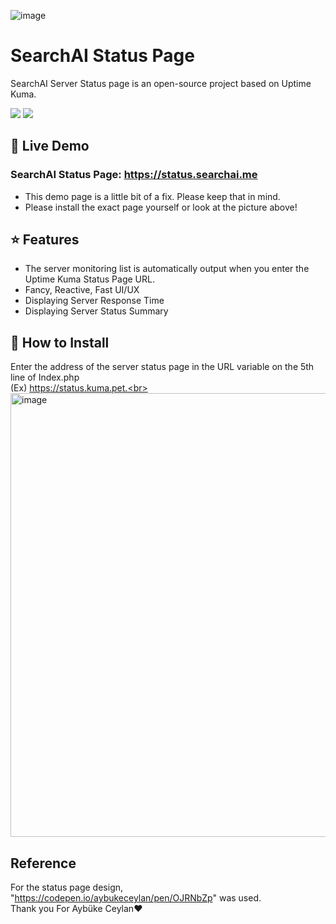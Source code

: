 ![image](https://i.ibb.co/6RD422L/image.png)

# SearchAI Status Page

SearchAI Server Status page is an open-source project based on Uptime Kuma.

<a target="_blank" href="https://github.com/SearchAI-Dev/SearchAI-Server-Status-Page"><img src="https://img.shields.io/github/stars/SearchAI-Dev/SearchAI-Server-Status-Page" /></a> <a target="_blank" href="https://github.com/SearchAI-Dev/SearchAI-Server-Status-Page"><img src="https://img.shields.io/github/last-commit/SearchAI-Dev/SearchAI-Server-Status-Page" /></a>

## 🥔 Live Demo

### SearchAI Status Page: https://status.searchai.me
- This demo page is a little bit of a fix. Please keep that in mind.
- Please install the exact page yourself or look at the picture above!

## ⭐ Features
- The server monitoring list is automatically output when you enter the Uptime Kuma Status Page URL.
- Fancy, Reactive, Fast UI/UX
- Displaying Server Response Time
- Displaying Server Status Summary

## 🔧 How to Install
Enter the address of the server status page in the URL variable on the 5th line of Index.php<br>
(Ex) https://status.kuma.pet.<br>
<img width="710" alt="image" src="https://github.com/SearchAI-Dev/SearchAI-Server-Status-Page/assets/90542259/7f3e2f5e-0ad8-464b-a631-cf3b73cef9b9">

## Reference

For the status page design, "https://codepen.io/aybukeceylan/pen/OJRNbZp" was used.<br>
Thank you For Aybüke Ceylan❤️

